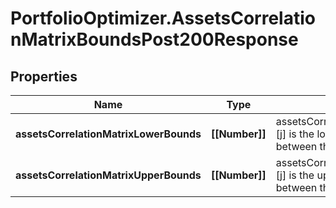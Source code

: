 # PortfolioOptimizer.AssetsCorrelationMatrixBoundsPost200Response

## Properties

Name | Type | Description | Notes
------------ | ------------- | ------------- | -------------
**assetsCorrelationMatrixLowerBounds** | **[[Number]]** | assetsCorrelationMatrixLowerBounds[i][j] is the lower bound of the correlation between the asset i and the asset j | 
**assetsCorrelationMatrixUpperBounds** | **[[Number]]** | assetsCorrelationMatrixUpperBounds[i][j] is the upper bound of the correlation between the asset i and the asset j | 


